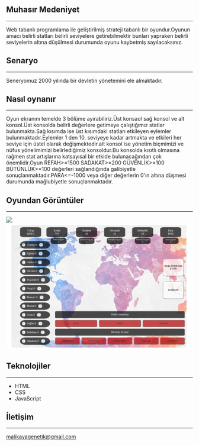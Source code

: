 ## Muhasır Medeniyet

___
Web tabanlı programlama ile geliştirilmiş strateji tabanlı bir oyundur.Oyunun amacı belirli statları belirli seviyelere getirebilmektir bunları yapraken belirli seviyelerin altına düşülmesi durumunda oyunu kaybetmiş sayılacaksınız.
## Senaryo
___
Seneryomuz 2000 yılında bir devletin yönetemini ele almaktadır.
## Nasıl oynanır
___
Oyun ekranını temelde 3 bölüme ayırabiliriz.Üst konsaol sağ konsol ve alt konsol.Üst konsolda belirli değerlere getimeye çalıştığımız statlar bulunmakta.Sağ kısımda ise üst kısımdaki statları etkileyen eylemler bulunmaktadır.Eylemler 1 den 10. seviyeye kadar artmakta ve etkileri her seviye için üstel olarak değişmektedir.alt konsol ise yönetim biçmimizi ve nüfus yönelimimizi belirlediğimiz konsoldur.Bu konsolda kısıtlı olmasına rağmen stat artışlarına katsayısal bir etkide bulunacağından çok önemlidir.Oyun REFAH>=1500 SADAKAT>=200 GÜVENLİK>=100
BÜTÜNLÜK>=100 değerleri sağlandığında galibiyetle sonuçlanmaktadır.PARA<=-1000 veya diğer değerlerin 0'ın altına düşmesi durumunda mağlubiyetle sonuçlanmaktadır.

## Oyundan Görüntüler
___
![](GAMESS.png)
![](GAMESS1.png)

## Teknolojiler
___
- HTML
- CSS
- JavaScript

## İletişim
___
malikayagenetik@gmail.com

